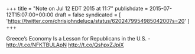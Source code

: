 +++
title = "Note on Jul 12 EDT 2015 at 11:7"
publishdate = 2015-07-12T15:07:00+00:00
draft = false
syndicated = [ 'https://twitter.com/chrisjohndeluca/status/620247995498504200?s=20' ]
+++

Greece’s Economy Is a Lesson for Republicans in the U.S. - http://t.co/NFKTBULApN http://t.co/QshpxZJpiX
